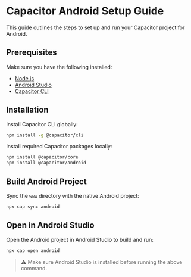 # Capacitor Android Setup Guide

This guide outlines the steps to set up and run your Capacitor project for Android.

## Prerequisites

Make sure you have the following installed:

- [Node.js](https://nodejs.org/)
- [Android Studio](https://developer.android.com/studio)
- [Capacitor CLI](https://capacitorjs.com/docs/getting-started)

## Installation

Install Capacitor CLI globally:

```bash
npm install -g @capacitor/cli
```

Install required Capacitor packages locally:

```bash
npm install @capacitor/core
npm install @capacitor/android
```

## Build Android Project

Sync the `www` directory with the native Android project:

```bash
npx cap sync android
```

## Open in Android Studio

Open the Android project in Android Studio to build and run:

```bash
npx cap open android
```

> ⚠️ Make sure Android Studio is installed before running the above command.
